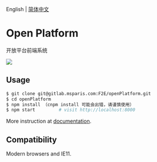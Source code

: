 English | [简体中文](./README.zh-CN.md)

# Open Platform

开放平台前端系统

![](https://gw.alipayobjects.com/zos/rmsportal/xEdBqwSzvoSapmnSnYjU.png)

## Usage

```bash
$ git clone git@gitlab.msparis.com:F2E/openPlatform.git
$ cd openPlatform
$ npm install （cnpm install 可能会出错，请谨慎使用）
$ npm start         # visit http://localhost:8000
```

More instruction at [documentation](http://pro.ant.design/docs/getting-started).

## Compatibility

Modern browsers and IE11.
